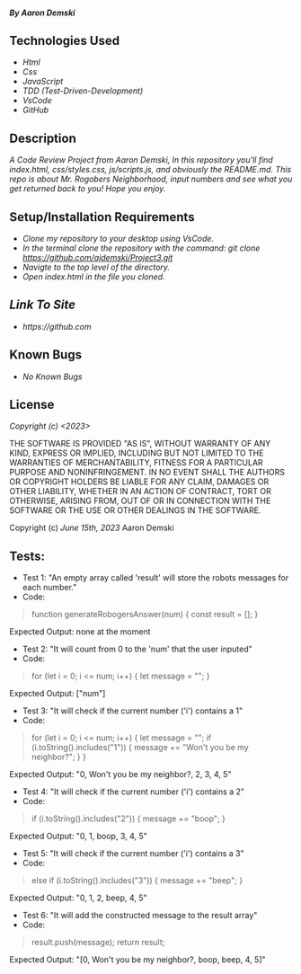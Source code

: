 #### _By Aaron Demski_

## Technologies Used

* _Html_
* _Css_
* _JavaScript_
* _TDD (Test-Driven-Development)_
* _VsCode_
* _GitHub_

## Description

_A Code Review Project from Aaron Demski, In this repository you'll find index.html, css/styles.css, js/scripts.js, and obviously the README.md. This repo is about Mr. Rogobers Neighborhood, input numbers and see what you get returned back to you! Hope you enjoy._

## Setup/Installation Requirements

* _Clone my repository to your desktop using VsCode._
* _In the terminal clone the repository with the command: git clone https://github.com/ajdemski/Project3.git_
* _Navigte to the top level of the directory._
* _Open index.html in the file you cloned._

## _Link To Site_

* _https://github.com_

## Known Bugs

* _No Known Bugs_

## License

_Copyright (c) <2023> <Aaron Demski>_

THE SOFTWARE IS PROVIDED "AS IS", WITHOUT WARRANTY OF ANY KIND, EXPRESS OR
IMPLIED, INCLUDING BUT NOT LIMITED TO THE WARRANTIES OF MERCHANTABILITY,
FITNESS FOR A PARTICULAR PURPOSE AND NONINFRINGEMENT. IN NO EVENT SHALL THE
AUTHORS OR COPYRIGHT HOLDERS BE LIABLE FOR ANY CLAIM, DAMAGES OR OTHER
LIABILITY, WHETHER IN AN ACTION OF CONTRACT, TORT OR OTHERWISE, ARISING FROM,
OUT OF OR IN CONNECTION WITH THE SOFTWARE OR THE USE OR OTHER DEALINGS IN THE
SOFTWARE.

Copyright (c) _June 15th, 2023_ Aaron Demski

## Tests:
* Test 1: "An empty array called 'result' will store the robots messages for each number."
* Code:
>function generateRobogersAnswer(num) {
  const result = [];
 }

Expected Output: none at the moment

* Test 2: "It will count from 0 to the 'num' that the user inputed"
* Code: 
>for (let i = 0; i <= num; i++) {
  let message = "";
 }

Expected Output: ["num"]

* Test 3: "It will check if the current number ('i') contains a 1"
* Code:
>for (let i = 0; i <= num; i++) {
  let message = "";
  if (i.toString().includes("1")) {
    message += "Won't you be my neighbor?";
  }
}

Expected Output: "0, Won't you be my neighbor?, 2, 3, 4, 5"

* Test 4: "It will check if the current number ('i') contains a 2"
* Code:
>if (i.toString().includes("2")) {
  message += "boop";
}

Expected Output: "0, 1, boop, 3, 4, 5"

* Test 5: "It will check if the current number ('i') contains a 3"
* Code:
>else if (i.toString().includes("3")) {
  message += "beep";
}

Expected Output: "0, 1, 2, beep, 4, 5"

* Test 6: "It will add the constructed message to the result array"
* Code:
>result.push(message);
  return result;

Expected Output: "[0, Won't you be my neighbor?, boop, beep, 4, 5]"
